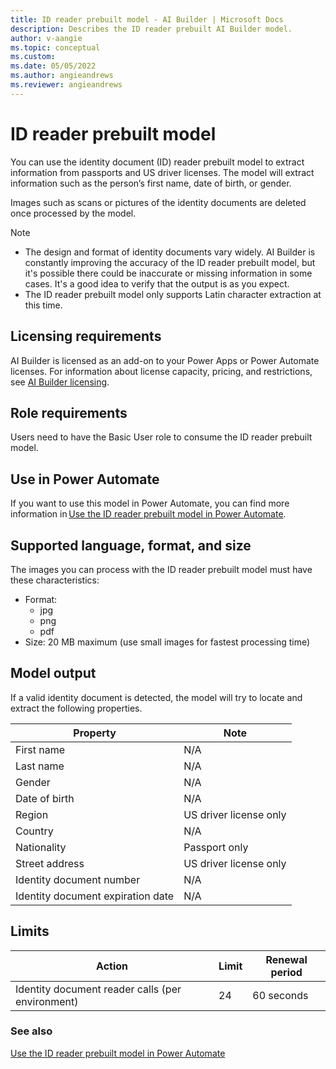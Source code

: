 ```yaml
---
title: ID reader prebuilt model - AI Builder | Microsoft Docs
description: Describes the ID reader prebuilt AI Builder model.
author: v-aangie
ms.topic: conceptual
ms.custom: 
ms.date: 05/05/2022
ms.author: angieandrews
ms.reviewer: angieandrews
---
```


# ID reader prebuilt model

You can use the identity document (ID) reader prebuilt model to extract information from passports and US driver licenses. The model will extract information such as the person’s first name, date of birth, or gender.

Images such as scans or pictures of the identity documents are deleted once processed by the model.

> [!NOTE]
> - The design and format of identity documents vary widely. AI Builder is constantly improving the accuracy of the ID reader prebuilt model, but it's possible there could be inaccurate or missing information in some cases. It's a good idea to verify that the output is as you expect.
> - The ID reader prebuilt model only supports Latin character extraction at this time.

## Licensing requirements

AI Builder is licensed as an add-on to your Power Apps or Power Automate licenses. For information about license capacity, pricing, and restrictions, see [AI Builder licensing](./administer-licensing.md).

## Role requirements

Users need to have the Basic User role to consume the ID reader prebuilt model.

<!-- H2 **Use in Power Apps** (we’ll light up this section when Power Apps will show the ID reader)
If you want to use this prebuilt model in Power Apps, you use the business card reader component. More information: Use the business card reader component in canvas apps and Use the business card reader component in model-driven apps -->

## Use in Power Automate

If you want to use this model in Power Automate, you can find more information in [Use the ID reader prebuilt model in Power Automate](id-reader.md).

## Supported language, format, and size

The images you can process with the ID reader prebuilt model must have these characteristics:

- Format:
    - jpg
    - png
    - pdf
- Size: 20 MB maximum (use small images for fastest processing time)

## Model output

If a valid identity document is detected, the model will try to locate and extract the following properties.

|Property  |Note  |
|---------|---------|
|First name     |    N/A     |
|Last name     |   N/A      |
|Gender     |    N/A     |
|Date of birth     |    N/A     |
|Region     | US driver license only        |
|Country     |    N/A     |
|Nationality     | Passport only        |
|Street address     | US driver license only        |
|Identity document number     |    N/A     |
|Identity document expiration date     |    N/A     |

## Limits

|Action|Limit|Renewal period|
|--|--|--|
|Identity document reader calls (per environment)|24|60 seconds|


### See also

[Use the ID reader prebuilt model in Power Automate](id-reader.md)
